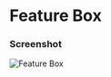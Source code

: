 # Feature Box

### Screenshot

![Feature Box](https://user-images.githubusercontent.com/19285811/69003607-2914b000-0940-11ea-8f44-c82f9540df2b.png)
